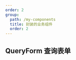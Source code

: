 ```yaml
---
order: 2
group:
  path: /my-components
  title: 封装的业务组件
  order: 2
---
```


## QueryForm 查询表单

<code src="./index.tsx" title='QueryForm' desc='查询表单'></code>

<API src="./components/index.tsx" ></API>
